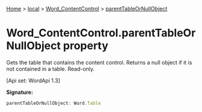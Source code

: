 [Home](./index) &gt; [local](local.md) &gt; [Word\_ContentControl](local.word_contentcontrol.md) &gt; [parentTableOrNullObject](local.word_contentcontrol.parenttableornullobject.md)

# Word\_ContentControl.parentTableOrNullObject property

Gets the table that contains the content control. Returns a null object if it is not contained in a table. Read-only. 

 \[Api set: WordApi 1.3\]

**Signature:**
```javascript
parentTableOrNullObject: Word.Table
```
